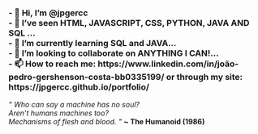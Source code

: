 <h3>
- 👋 Hi, I’m @jpgercc
 <br>
- 👀 I’ve seen HTML, JAVASCRIPT, CSS, PYTHON, JAVA AND SQL ...
  <br>
- 🌱 I’m currently learning SQL and JAVA...
  <br>
- 💞️ I’m looking to collaborate on ANYTHING I CAN!...
  <br>
- 📫 How to reach me: https://www.linkedin.com/in/joão-pedro-gershenson-costa-bb0335199/ or through my site: https://jpgercc.github.io/portfolio/
  <br>
</h3>

<i>
“
Who can say a machine has no soul?<br>
Aren’t humans machines too?<br>
Mechanisms of flesh and blood.
"
</i> <b>~ The Humanoid (1986) </b>
<!---
jpgercc/jpgercc is a ✨ special ✨ repository because its `README.md` (this file) appears on your GitHub profile.
You can click the Preview link to take a look at your changes.
--->
